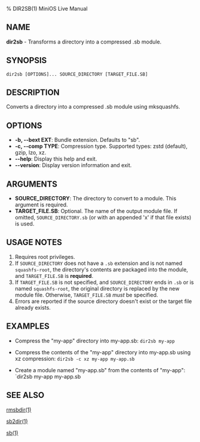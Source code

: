 % DIR2SB(1) MiniOS Live Manual

## NAME
**dir2sb** - Transforms a directory into a compressed .sb module.

## SYNOPSIS
`dir2sb [OPTIONS]... SOURCE_DIRECTORY [TARGET_FILE.SB]`

## DESCRIPTION
Converts a directory into a compressed .sb module using mksquashfs.

## OPTIONS
* **-b, --bext EXT**:  Bundle extension. Defaults to "sb".
* **-c, --comp TYPE**: Compression type. Supported types: zstd (default), gzip, lzo, xz.
* **--help**: Display this help and exit.
* **--version**: Display version information and exit.

## ARGUMENTS
* **SOURCE_DIRECTORY**: The directory to convert to a module.  This argument is required.
* **TARGET_FILE.SB**: Optional. The name of the output module file. If omitted, `SOURCE_DIRECTORY.sb` (or with an appended 'x' if that file exists) is used.

## USAGE NOTES

1.  Requires root privileges.
2.  If `SOURCE_DIRECTORY` does not have a `.sb` extension and is not named `squashfs-root`, the directory's contents are packaged into the module, and `TARGET_FILE.SB` is **required**.
3.  If `TARGET_FILE.SB` is not specified, and `SOURCE_DIRECTORY` ends in `.sb` or is named `squashfs-root`, the original directory is replaced by the new module file.  Otherwise, `TARGET_FILE.SB` *must* be specified.
4.  Errors are reported if the source directory doesn't exist or the target file already exists.


## EXAMPLES
* Compress the "my-app" directory into my-app.sb:
   `dir2sb my-app`

* Compress the contents of the "my-app" directory into my-app.sb using xz compression:
   `dir2sb -c xz my-app my-app.sb`

* Create a module named "my-app.sb" from the contents of "my-app":
   `dir2sb my-app my-app.sb


## SEE ALSO

[rmsbdir(1)](man:rmsbdir.1)

[sb2dir(1)](man:sb2dir.1)

[sb(1)](man:sb.1)